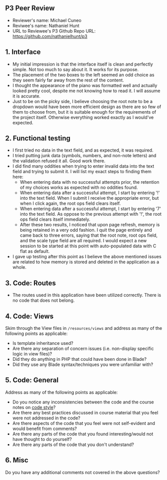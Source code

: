 ## P3 Peer Review

+ Reviewer's name: Michael Cuneo
+ Reviwee's name: Nathaniel Hunt
+ URL to Reviewee's P3 Github Repo URL: https://github.com/nathanielhunt/p3

## 1. Interface

+ My initial impression is that the interface itself is clean and perfectly simple. Not too much to say about it. It works for its purpose.
+ The placement of the two boxes to the left seemed an odd choice as they seem fairly far away from the rest of the content.
+ I thought the appearance of the piano was formatted well and actually looked pretty cool, despite me not knowing how to read it. I
will assume it is accurate.
+ Just to be on the picky side, I believe choosing the root note to be a dropdown would have been more efficient design as 
there are so few of them to choose from, but it is suitable enough for the requirements of the project itself. Otherwise everything
worked exactly as I would've expected.


## 2. Functional testing

+ I first tried no data in the text field, and as expected, it was required.
+ I tried putting junk data (symbols, numbers, and non-note letters) and the validation refused it all. Good work there.
+ I did find many oddities when trying to enter invalid data into the text field and trying to submit it. I will list my exact steps to
finding them here:
    + When entering data with no successful attempts prior, the retention of my choices works as expected with no oddities found.
    + When entering data after a successful attempt, I start by entering '!' into the text field. When I submit I receive the       appropriate error, but
when I click again, the root ops field clears itself.
    + When entering data after a successful attempt, I start by entering '7' into the text field. As oppose to the previous attempt
with '!', the root ops field clears itself immediately.
    + After these two results, I noticed that upon page refresh, memory is being retained in a very odd fashion. I quit the page entirely and came back to three errors, saying that the root note, root ops field, and the scale type field are all required. I would expect a new session to be started at this point with auto-populated data with C flat as default.
+ I gave up testing after this point as I believe the above mentioned issues are related to how memory is stored and deleted in the 
application as a whole.


## 3. Code: Routes
+ The routes used in this application have been utilized correctly. There is no code that does not belong.

## 4. Code: Views
Skim through the View files in `/resources/views` and address as many of the following points as applicable:

+ Is template inheritance used?
+ Are there any separation of concern issues (i.e. non-display specific logic in view files)?
+ Did they do anything in PHP that could have been done in Blade?
+ Did they use any Blade syntax/techniques you were unfamiliar with?

## 5. Code: General
Address as many of the following points as applicable:

+ Do you notice any inconsistencies between the code and the course notes on [code style](https://github.com/susanBuck/dwa15-fall2018/blob/master/misc/code-style.md)?
+ Are there any best practices discussed in course material that you feel were not addressed in the code?
+ Are there aspects of the code that you feel were not self-evident and would benefit from comments?
+ Are there any parts of the code that you found interesting/would not have thought to do yourself?
+ Are there any parts of the code that you don't understand?

## 6. Misc
Do you have any additional comments not covered in the above questions?
